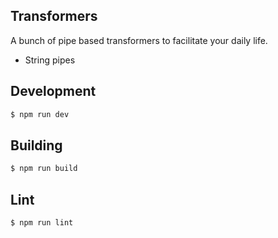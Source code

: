 Transformers
---

A bunch of pipe based transformers to facilitate your daily life.

- String pipes

Development
---
``` sh
$ npm run dev
```

Building
---
```sh
$ npm run build
```

Lint
---
``` sh
$ npm run lint
```
